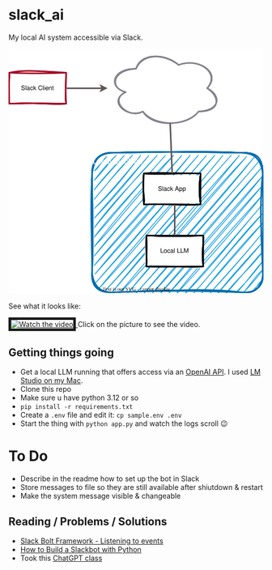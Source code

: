 # slack_ai

My local AI system accessible via Slack.

![Overview](overview.svg)

See what it looks like:

<a href="http://www.youtube.com/watch?feature=player_embedded&v=8y4jwXNwdSU" target="_blank">
 <img src="http://img.youtube.com/vi/8y4jwXNwdSU/hqdefault.jpg" alt="Watch the video" width="400" border="5" />
</a>
Click on the picture to see the video.

## Getting things going

* Get a local LLM running that offers access via an [OpenAI API](https://platform.openai.com/docs/api-reference/chat/create). I used [LM Studio on my Mac](https://lmstudio.ai).
* Clone this repo 
* Make sure u have python 3.12 or so
* `pip install -r requirements.txt`
* Create a `.env` file and edit it: `cp sample.env .env`
* Start the thing with `python app.py` and watch the logs scroll 😉

# To Do

* Describe in the readme how to set up the bot in Slack
* Store messages to file so they are still available after shiutdown & restart
* Make the system message visible & changeable

## Reading / Problems / Solutions

* [Slack Bolt Framework - Listening to events](https://slack.dev/bolt-python/concepts#event-listening)
* [How to Build a Slackbot with Python](https://www.kubiya.ai/resource-post/how-to-build-a-slackbot-with-python)
* Took this [ChatGPT class](https://gist.github.com/joeddav/a11e5cc0850f0e540324177a53b547ae)



